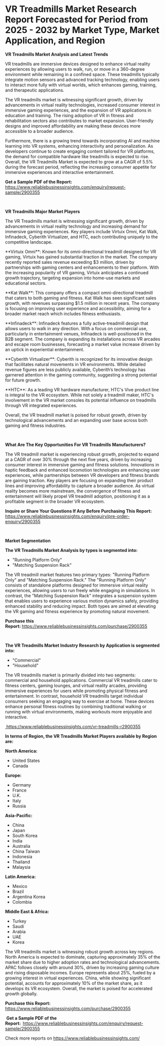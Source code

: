<p><h1>VR Treadmills Market Research Report Forecasted for Period from 2025 -  2032 by Market Type, Market Application, and Region</h1></p><p><strong>VR Treadmills Market Analysis and Latest Trends</strong></p>
<p><p>VR treadmills are immersive devices designed to enhance virtual reality experiences by allowing users to walk, run, or move in a 360-degree environment while remaining in a confined space. These treadmills typically integrate motion sensors and advanced tracking technology, enabling users to interact more fully with virtual worlds, which enhances gaming, training, and therapeutic applications.</p><p>The VR treadmills market is witnessing significant growth, driven by advancements in virtual reality technologies, increased consumer interest in immersive gaming experiences, and the expansion of VR applications in education and training. The rising adoption of VR in fitness and rehabilitation sectors also contributes to market expansion. User-friendly designs and improved affordability are making these devices more accessible to a broader audience.</p><p>Furthermore, there is a growing trend towards incorporating AI and machine learning into VR systems, enhancing interactivity and personalization. As developers continue to create engaging content tailored for VR platforms, the demand for compatible hardware like treadmills is expected to rise. Overall, the VR Treadmills Market is expected to grow at a CAGR of 5.5% during the forecast period, reflecting the increasing consumer appetite for immersive experiences and interactive entertainment.</p></p>
<p><strong>Get a Sample PDF of the Report:&nbsp;</strong> <a href="https://www.reliablebusinessinsights.com/enquiry/request-sample/2900355?utm_campaign=3062&utm_medium=2&utm_source=Github&utm_content=ia&utm_term=16032025&utm_id=vr-treadmills">https://www.reliablebusinessinsights.com/enquiry/request-sample/2900355</a></p>
<p>&nbsp;</p>
<p><strong>VR Treadmills Major Market Players</strong></p>
<p><p>The VR Treadmills market is witnessing significant growth, driven by advancements in virtual reality technology and increasing demand for immersive gaming experiences. Key players include Virtuix Omni, Kat Walk, Infinadeck, Cyberith Virtualizer, and HTC, each contributing uniquely to the competitive landscape.</p><p>**Virtuix Omni**: Known for its omni-directional treadmill designed for VR gaming, Virtuix has gained substantial traction in the market. The company recently reported sales revenue exceeding $3 million, driven by partnerships with gaming centers and enhancements to their platform. With the increasing popularity of VR gaming, Virtuix anticipates a continued growth trajectory, targeting expansion into home-use markets and educational sectors.</p><p>**Kat Walk**: This company offers a compact omni-directional treadmill that caters to both gaming and fitness. Kat Walk has seen significant sales growth, with revenues surpassing $1.5 million in recent years. The company is focusing on improving user experience and accessibility, aiming for a broader market reach which includes fitness enthusiasts.</p><p>**Infinadeck**: Infinadeck features a fully active-treadmill design that allows users to walk in any direction. With a focus on commercial use, particularly in entertainment venues, Infinadeck is well-positioned in the B2B segment. The company is expanding its installations across VR arcades and escape room businesses, forecasting a market value increase driven by an uptick in experiential entertainment.</p><p>**Cyberith Virtualizer**: Cyberith is recognized for its innovative design that facilitates natural movements in VR environments. While detailed revenue figures are less publicly available, Cyberith’s technology has garnered attention in the gaming community, suggesting a strong potential for future growth.</p><p>**HTC**: As a leading VR hardware manufacturer, HTC's Vive product line is integral to the VR ecosystem. While not solely a treadmill maker, HTC's involvement in the VR market consoles its potential influence on treadmills through VR integrated experiences.</p><p>Overall, the VR treadmill market is poised for robust growth, driven by technological advancements and an expanding user base across both gaming and fitness industries.</p></p>
<p>&nbsp;</p>
<p><strong>What Are The Key Opportunities For VR Treadmills Manufacturers?</strong></p>
<p><p>The VR treadmill market is experiencing robust growth, projected to expand at a CAGR of over 30% through the next five years, driven by increasing consumer interest in immersive gaming and fitness solutions. Innovations in haptic feedback and enhanced locomotion technologies are enhancing user experiences, while partnerships between VR developers and fitness brands are gaining traction. Key players are focusing on expanding their product lines and improving affordability to capture a broader audience. As virtual reality becomes more mainstream, the convergence of fitness and entertainment will likely propel VR treadmill adoption, positioning it as a profitable segment in the broader VR ecosystem.</p></p>
<p><strong>Inquire or Share Your Questions If Any Before Purchasing This Report:</strong> <a href="https://www.reliablebusinessinsights.com/enquiry/pre-order-enquiry/2900355?utm_campaign=3062&utm_medium=2&utm_source=Github&utm_content=ia&utm_term=16032025&utm_id=vr-treadmills">https://www.reliablebusinessinsights.com/enquiry/pre-order-enquiry/2900355</a></p>
<p>&nbsp;</p>
<p><strong>Market Segmentation</strong></p>
<p><strong>The VR Treadmills Market Analysis by types is segmented into:</strong></p>
<p><ul><li>"Running Platform Only"</li><li>"Matching Suspension Rack"</li></ul></p>
<p><p>The VR treadmill market features two primary types: "Running Platform Only" and "Matching Suspension Rack." The "Running Platform Only" consists of standalone platforms designed for immersive virtual reality experiences, allowing users to run freely while engaging in simulations. In contrast, the "Matching Suspension Rack" integrates a suspension system that enables users to experience various motion dynamics safely, providing enhanced stability and reducing impact. Both types are aimed at elevating the VR gaming and fitness experience by promoting natural movement.</p></p>
<p><strong>Purchase this Report:&nbsp;</strong><a href="https://www.reliablebusinessinsights.com/purchase/2900355?utm_campaign=3062&utm_medium=2&utm_source=Github&utm_content=ia&utm_term=16032025&utm_id=vr-treadmills">https://www.reliablebusinessinsights.com/purchase/2900355</a></p>
<p>&nbsp;</p>
<p><strong>The VR Treadmills Market Industry Research by Application is segmented into:</strong></p>
<p><ul><li>"Commercial"</li><li>"Household"</li></ul></p>
<p><p>The VR treadmills market is primarily divided into two segments: commercial and household applications. Commercial VR treadmills cater to fitness centers, gaming lounges, and virtual reality arcades, providing immersive experiences for users while promoting physical fitness and entertainment. In contrast, household VR treadmills target individual consumers seeking an engaging way to exercise at home. These devices enhance personal fitness routines by combining traditional walking or running with virtual environments, making workouts more enjoyable and interactive.</p></p>
<p><a href="https://www.reliablebusinessinsights.com/vr-treadmills-r2900355?utm_campaign=3062&utm_medium=2&utm_source=Github&utm_content=ia&utm_term=16032025&utm_id=vr-treadmills">&nbsp;https://www.reliablebusinessinsights.com/vr-treadmills-r2900355</a></p>
<p><strong>In terms of Region, the VR Treadmills Market Players available by Region are:</strong></p>
<p>
    <p> <strong> North America: </strong>
        <ul>
            <li>United States</li>
            <li>Canada</li>
        </ul>
        </p> 
    <p> <strong> Europe: </strong>
        <ul>
            <li>Germany</li>
            <li>France</li>
            <li>U.K.</li>
            <li>Italy</li>
            <li>Russia</li>
        </ul>
        </p> 
    <p> <strong> Asia-Pacific: </strong>
        <ul>
            <li>China</li>
            <li>Japan</li>
            <li>South Korea</li>
            <li>India</li>
            <li>Australia</li>
            <li>China Taiwan</li>
            <li>Indonesia</li>
            <li>Thailand</li>
            <li>Malaysia</li>
        </ul>
        </p> 
    <p> <strong> Latin America: </strong>
        <ul>
            <li>Mexico</li>
            <li>Brazil</li>
            <li>Argentina Korea</li>
            <li>Colombia</li>
        </ul>
        </p> 
    <p> <strong> Middle East & Africa: </strong>
        <ul>
            <li>Turkey</li>
            <li>Saudi</li>
            <li>Arabia</li>
            <li>UAE</li>
            <li>Korea</li>
        </ul>
    </p>
    </p>
<p><p>The VR treadmills market is witnessing robust growth across key regions. North America is expected to dominate, capturing approximately 35% of the market share due to higher adoption rates and technological advancements. APAC follows closely with around 30%, driven by increasing gaming culture and rising disposable incomes. Europe represents about 25%, fueled by a growing interest in virtual experiences. China, while showing significant potential, accounts for approximately 10% of the market share, as it develops its VR ecosystem. Overall, the market is poised for accelerated growth globally.</p></p>
<p><strong>Purchase this Report: </strong><a href="https://www.reliablebusinessinsights.com/purchase/2900355?utm_campaign=3062&utm_medium=2&utm_source=Github&utm_content=ia&utm_term=16032025&utm_id=vr-treadmills">https://www.reliablebusinessinsights.com/purchase/2900355</a></p>
<p>&nbsp;<strong>Get a Sample PDF of the Report:&nbsp;&nbsp;</strong><a href="https://www.reliablebusinessinsights.com/enquiry/request-sample/2900355?utm_campaign=3062&utm_medium=2&utm_source=Github&utm_content=ia&utm_term=16032025&utm_id=vr-treadmills">https://www.reliablebusinessinsights.com/enquiry/request-sample/2900355</a></p>
<p><strong></strong></p>
<p>Check more reports on <a href="https://www.reliablebusinessinsights.com/?utm_campaign=3062&utm_medium=2&utm_source=Github&utm_content=ia&utm_term=16032025&utm_id=vr-treadmills">https://www.reliablebusinessinsights.com/</a></p>